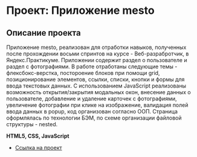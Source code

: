 # Проект: Приложение mesto 

## Описание проекта
Приложение mesto, реализован для отработки навыков, полученных после прохождении восьми спринтов на курсе - Веб-разрабротчик, в Яндекс.Практикуме. Приложении содержит раздел о пользователе и раздел с фотографиями. В работе отработаны следующие темы - флексбокс-верстка, постороение блоков при помощи grid, позиционирование элементов, ссылки, списки, кнопки и формы для ввода текстовых данных. С использованием JavaScript реализованы возможность открытия/закрытия модальных окон, внесение данных о пользователе, добавление и удаление карточек с фотографиями, увеличение фотографии при клике на изображение, валидация полей ввода данных в popup, код организован согласно ООП. Страница оформлялась по технологии БЭМ, по схеме организации файловой структуры - nested.

**HTML5, CSS, JavaScript**

* [Ссылка на проект](https://afrantsuzskaya.github.io/mesto/)
